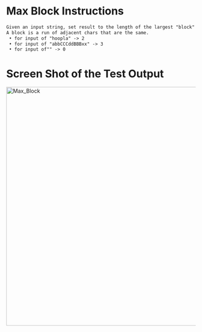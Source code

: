 # Max Block Instructions  
```md 
Given an input string, set result to the length of the largest "block" in the string.
A block is a run of adjacent chars that are the same.
 • for input of "hoopla" -> 2
 • for input of "abbCCCddBBBxx" -> 3
 • for input of"" -> 0
```

# Screen Shot of the Test Output 
<img width="635" alt="Max_Block" src="https://user-images.githubusercontent.com/107374333/213940907-ee2fc254-c34f-419e-999c-cb1a20ff0860.png">

